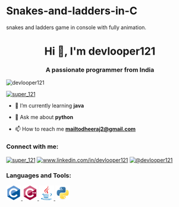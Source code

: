 # Snakes-and-ladders-in-C
snakes and ladders game in console with fully animation.


<h1 align="center">Hi 👋, I'm devlooper121</h1>
<h3 align="center">A passionate programmer from India</h3>

<p align="left"> <img src="https://komarev.com/ghpvc/?username=devlooper121&label=Profile%20views&color=0e75b6&style=flat" alt="devlooper121" /> </p>

<p align="left"> <a href="https://twitter.com/super_121" target="blank"><img src="https://img.shields.io/twitter/follow/super_121?logo=twitter&style=for-the-badge" alt="super_121" /></a> </p>

- 🌱 I’m currently learning **java**

- 💬 Ask me about **python**

- 📫 How to reach me **mailtodheeraj2@gmail.com**

<h3 align="left">Connect with me:</h3>
<p align="left">
<a href="https://twitter.com/super_121" target="blank"><img align="center" src="https://raw.githubusercontent.com/rahuldkjain/github-profile-readme-generator/master/src/images/icons/Social/twitter.svg" alt="super_121" height="30" width="40" /></a>
<a href="https://linkedin.com/in/www.linkedin.com/in/devlooper121" target="blank"><img align="center" src="https://raw.githubusercontent.com/rahuldkjain/github-profile-readme-generator/master/src/images/icons/Social/linked-in-alt.svg" alt="www.linkedin.com/in/devlooper121" height="30" width="40" /></a>
<a href="https://www.hackerrank.com/@devlooper121" target="blank"><img align="center" src="https://raw.githubusercontent.com/rahuldkjain/github-profile-readme-generator/master/src/images/icons/Social/hackerrank.svg" alt="@devlooper121" height="30" width="40" /></a>
</p>

<h3 align="left">Languages and Tools:</h3>
<p align="left"> <a href="https://www.cprogramming.com/" target="_blank"> <img src="https://raw.githubusercontent.com/devicons/devicon/master/icons/c/c-original.svg" alt="c" width="40" height="40"/> </a> <a href="https://www.w3schools.com/cpp/" target="_blank"> <img src="https://raw.githubusercontent.com/devicons/devicon/master/icons/cplusplus/cplusplus-original.svg" alt="cplusplus" width="40" height="40"/> </a> <a href="https://www.java.com" target="_blank"> <img src="https://raw.githubusercontent.com/devicons/devicon/master/icons/java/java-original.svg" alt="java" width="40" height="40"/> </a> <a href="https://www.python.org" target="_blank"> <img src="https://raw.githubusercontent.com/devicons/devicon/master/icons/python/python-original.svg" alt="python" width="40" height="40"/> </a> </p>
